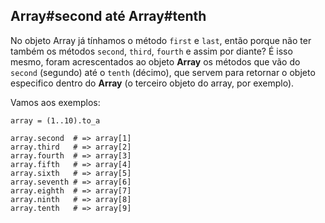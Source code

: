 ## Array#second até Array#tenth

No objeto Array já tínhamos o método `first` e `last`, então porque não ter também os métodos `second`, `third`, `fourth` e assim por diante? É isso mesmo, foram acrescentados ao objeto **Array** os métodos que vão do `second` (segundo) até o `tenth` (décimo), que servem para retornar o objeto especifico dentro do **Array** (o terceiro objeto do array, por exemplo).

Vamos aos exemplos:

	array = (1..10).to_a

	array.second  # => array[1]
	array.third   # => array[2]
	array.fourth  # => array[3]
	array.fifth   # => array[4]
	array.sixth   # => array[5]
	array.seventh # => array[6]
	array.eighth  # => array[7]
	array.ninth   # => array[8]
	array.tenth   # => array[9]
